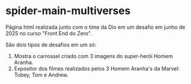 # spider-main-multiverses
Página html realizada junto com o time da Dio em um desafio em junho de 2025 no curso "Front End do Zero".

São dois tipos de desafios em um só:
1. Mostra o carrossel criado com 3 imagens do super-herói Homem Aranha.
2. Expositor dos filmes realizados pelos 3 Homem Aranha's da Marvel: Tobey, Tom e Andrew.
